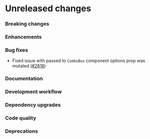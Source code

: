 # Unreleased changes

### Breaking changes

### Enhancements

### Bug fixes

- Fixed issue with passed to `ComboBox` component options prop was mutated ([#2818](https://github.com/Shopify/polaris-react/pull/2818))

### Documentation

### Development workflow

### Dependency upgrades

### Code quality

### Deprecations
